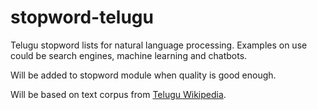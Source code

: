 # stopword-telugu
Telugu stopword lists for natural language processing. Examples on use could be search engines, machine learning and chatbots.

Will be added to stopword module when quality is good enough.

Will be based on text corpus from [Telugu Wikipedia](https://te.wikipedia.org/wiki/%E0%B0%AA%E0%B1%8D%E0%B0%B0%E0%B0%A4%E0%B1%8D%E0%B0%AF%E0%B1%87%E0%B0%95:%E0%B0%85%E0%B0%A8%E0%B1%8D%E0%B0%A8%E0%B0%BF%E0%B0%AA%E0%B1%87%E0%B0%9C%E0%B1%80%E0%B0%B2%E0%B1%81).
